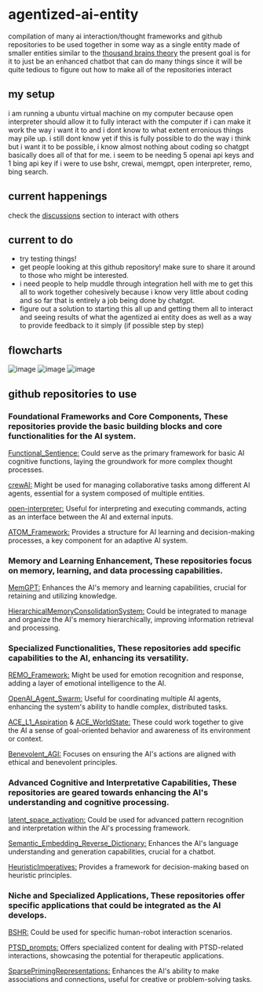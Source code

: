 

# agentized-ai-entity
compilation of many ai interaction/thought frameworks and github repositories to be used together in some way as a single entity made of smaller entities similar to the [thousand brains theory](https://www.numenta.com/technology/research/thousand-brains-theory/)
the present goal is for it to just be an enhanced chatbot that can do many things since it will be quite tedious to figure out how to make all of the repositories interact

## my setup
i am running a ubuntu virtual machine on my computer because open interpreter should allow it to fully interact with the computer if i can make it work the way i want it to and i dont know to what extent erronious things may pile up.
i still dont know yet if this is fully possible to do the way i think but i want it to be possible, i know almost nothing about coding so chatgpt basically does all of that for me.
i seem to be needing 5 openai api keys and 1 bing api key if i were to use bshr, crewai, memgpt, open interpreter, remo, bing search.

## current happenings
check the [discussions](https://github.com/Yearbook-enzyme/agentized-ai-entity/discussions) section to interact with others

## current to do
- try testing things!
- get people looking at this github repository! make sure to share it around to those who might be interested.
- i need people to help muddle through integration hell with me to get this all to work together cohesively because i know very little about coding and so far that is entirely a job being done by chatgpt.
- figure out a solution to starting this all up and getting them all to interact and seeing results of what the agentized ai entity does as well as a way to provide feedback to it simply (if possible step by step)

## flowcharts
![image](https://github.com/Yearbook-enzyme/agentized-ai-entity/assets/144038028/fe9e86d4-25d1-438e-88e9-644a39535208)
![image](https://github.com/Yearbook-enzyme/agentized-ai-entity/assets/144038028/2d3d9e86-32ea-4bee-8c46-b14af16db8a6)
![image](https://github.com/Yearbook-enzyme/agentized-ai-entity/assets/144038028/9ca0d561-0266-4103-b360-e6c0bb4cb4cc)


## github repositories to use

### Foundational Frameworks and Core Components, These repositories provide the basic building blocks and core functionalities for the AI system.

[Functional_Sentience:](https://github.com/daveshap/Functional_Sentience) Could serve as the primary framework for basic AI cognitive functions, laying the groundwork for more complex thought processes.

[crewAI:](https://github.com/joaomdmoura/crewAI) Might be used for managing collaborative tasks among different AI agents, essential for a system composed of multiple entities.

[open-interpreter:](https://github.com/KillianLucas/open-interpreter) Useful for interpreting and executing commands, acting as an interface between the AI and external inputs.

[ATOM_Framework:](https://github.com/daveshap/ATOM_Framework) Provides a structure for AI learning and decision-making processes, a key component for an adaptive AI system.


### Memory and Learning Enhancement, These repositories focus on memory, learning, and data processing capabilities.

[MemGPT:](https://github.com/cpacker/MemGPT) Enhances the AI's memory and learning capabilities, crucial for retaining and utilizing knowledge.

[HierarchicalMemoryConsolidationSystem:](https://github.com/daveshap/HierarchicalMemoryConsolidationSystem) Could be integrated to manage and organize the AI's memory hierarchically, improving information retrieval and processing.


### Specialized Functionalities, These repositories add specific capabilities to the AI, enhancing its versatility.

[REMO_Framework:](https://github.com/daveshap/REMO_Framework) Might be used for emotion recognition and response, adding a layer of emotional intelligence to the AI.

[OpenAI_Agent_Swarm:](https://github.com/daveshap/OpenAI_Agent_Swarm) Useful for coordinating multiple AI agents, enhancing the system's ability to handle complex, distributed tasks.

[ACE_L1_Aspiration](https://github.com/daveshap/ACE_L1_Aspiration) & [ACE_WorldState:](https://github.com/daveshap/ACE_WorldState) These could work together to give the AI a sense of goal-oriented behavior and awareness of its environment or context.

[Benevolent_AGI:](https://github.com/daveshap/Benevolent_AGI) Focuses on ensuring the AI's actions are aligned with ethical and benevolent principles.


### Advanced Cognitive and Interpretative Capabilities, These repositories are geared towards enhancing the AI's understanding and cognitive processing.

[latent_space_activation:](https://github.com/daveshap/latent_space_activation) Could be used for advanced pattern recognition and interpretation within the AI's processing framework.

[Semantic_Embedding_Reverse_Dictionary:](https://github.com/daveshap/Semantic_Embedding_Reverse_Dictionary) Enhances the AI's language understanding and generation capabilities, crucial for a chatbot.

[HeuristicImperatives:](https://github.com/daveshap/HeuristicImperatives) Provides a framework for decision-making based on heuristic principles.


### Niche and Specialized Applications, These repositories offer specific applications that could be integrated as the AI develops.

[BSHR:](https://github.com/joseph-crowley/BSHR) Could be used for specific human-robot interaction scenarios.

[PTSD_prompts:](https://github.com/daveshap/PTSD_prompts) Offers specialized content for dealing with PTSD-related interactions, showcasing the potential for therapeutic applications.

[SparsePrimingRepresentations:](https://github.com/daveshap/SparsePrimingRepresentations) Enhances the AI's ability to make associations and connections, useful for creative or problem-solving tasks.

